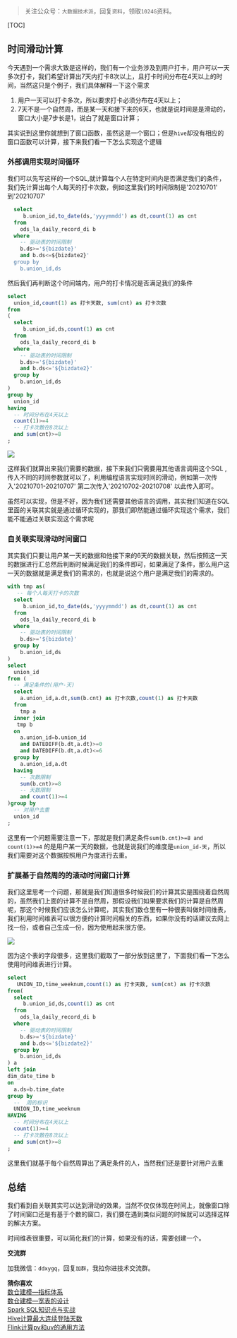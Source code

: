 >关注公众号：`大数据技术派`，回复`资料`，领取`1024G`资料。

[TOC]

## 时间滑动计算

今天遇到一个需求大致是这样的，我们有一个业务涉及到用户打卡，用户可以一天多次打卡，我们希望计算出7天内打卡8次以上，且打卡时间分布在4天以上的时间，当然这只是个例子，我们具体解释一下这个需求

1. 用户一天可以打卡多次，所以要求打卡必须分布在4天以上；
2. 7天不是一个自然周，而是某一天和接下来的6天，也就是说时间是是滑动的，窗口大小是7步长是1，说白了就是窗口计算；

其实说到这里你就想到了窗口函数，虽然这是一个窗口；但是`hive`却没有相应的窗口函数可以计算，接下来我们看一下怎么实现这个逻辑



### 外部调用实现时间循环

我们可以先写这样的一个SQL,就计算每个人在特定时间内是否满足我们的条件，我们先计算出每个人每天的打卡次数，例如这里我们的时间限制是'20210701' 到'20210707'

```sql
  select
     b.union_id,to_date(ds,'yyyymmdd') as dt,count(1) as cnt
  from
    ods_la_daily_record_di b
  where
    -- 驱动表的时间限制
    b.ds>='${bizdate}'
    and b.ds<=${bizdate2}'
  group by
    b.union_id,ds
```

然后我们再判断这个时间端内，用户的打卡情况是否满足我们的条件

```sql
select
  union_id,count(1) as 打卡天数, sum(cnt) as 打卡次数
from
(
  select
     b.union_id,ds,count(1) as cnt
  from
    ods_la_daily_record_di b
  where
    -- 驱动表的时间限制
    b.ds>='${bizdate}'
    and b.ds<='${bizdate2}'
  group by
    b.union_id,ds
)
group by
  union_id
having
  -- 时间分布在4天以上
  count(1)>=4
  -- 打卡次数在8次以上
  and sum(cnt)>=8
;
```

![](https://kingcall.oss-cn-hangzhou.aliyuncs.com/blog/img/image-20210722182042258.png)



这样我们就算出来我们需要的数据，接下来我们只需要用其他语言调用这个SQL ,传入不同的时间参数就可以了，利用编程语言实现时间的滑动，例如第一次传入'20210701-20210707' 第二次传入'20210702-20210708' 以此传入即可。

虽然可以实现，但是不好，因为我们还需要其他语言的调用，其实我们知道在SQL里面的关联其实就是通过循环实现的，那我们即然能通过循环实现这个需求，我们能不能通过关联实现这个需求呢

### 自关联实现滑动时间窗口

其实我们只要让用户某一天的数据和他接下来的6天的数据关联，然后按照这一天的数据进行汇总然后判断时候满足我们的条件即可，如果满足了条件，那么用户这一天的数据就是满足我们的需求的，也就是说这个用户是满足我们的需求的。

```sql
with tmp as(
   -- 每个人每天打卡的次数
  select
     b.union_id,to_date(ds,'yyyymmdd') as dt,count(1) as cnt
  from
    ods_la_daily_record_di b
  where
    -- 驱动表的时间限制
    b.ds>='${bizdate}'
  group by
    b.union_id,ds
)
select
  union_id
from (
  -- 满足条件的(用户-天)
  select
    a.union_id,a.dt,sum(b.cnt) as 打卡次数,count(1) as 打卡天数
  from
    tmp a
  inner join
   tmp b
  on
    a.union_id=b.union_id
    and DATEDIFF(b.dt,a.dt)>=0
    and DATEDIFF(b.dt,a.dt)<=6
  group by
    a.union_id,a.dt
  having
    -- 次数限制
    sum(b.cnt)>=8
    -- 天数限制
    and count(1)>=4
)group by
  -- 对用户去重
  union_id
;
```

这里有一个问题需要注意一下，那就是我们满足条件`sum(b.cnt)>=8 and count(1)>=4` 的是用户某一天的数据，也就是说我们的维度是`union_id-天`，所以我们需要对这个数据按照用户为度进行去重。

### 扩展基于自然周的的滚动时间窗口计算

我们这里思考一个问题，那就是我们知道很多时候我们的计算其实是围绕着自然周的，虽然我们上面的计算不是自然周，那假设我们如果要求我们的计算是自然周呢，那这个时候我们应该怎么计算呢，其实我们数仓里有一种很表叫做时间维表，我们利用时间维表可以很方便的计算时间相关的东西，如果你没有的话建议去网上找一份，或者自己生成一份，因为使用起来很方便。

![](https://kingcall.oss-cn-hangzhou.aliyuncs.com/blog/img/20210722220447.png)

因为这个表的字段很多，这里我们截取了一部分放到这里了，下面我们看一下怎么使用时间维表进行计算。

```sql
select
   UNION_ID,time_weeknum,count(1) as 打卡天数, sum(cnt) as 打卡次数
from(
  select
     b.union_id,ds,count(1) as cnt
  from
    ods_la_daily_record_di b
  where
    -- 驱动表的时间限制
    b.ds>='${bizdate}'
    and b.ds<='${bizdate2}'
  group by
    b.union_id,ds
) a
left join
dim_date_time b
on
  a.ds=b.time_date
group by
  --  周的标识
  UNION_ID,time_weeknum
HAVING
  -- 时间分布在4天以上
  count(1)>=4
  -- 打卡次数在8次以上
  and sum(cnt)>=8
;
```

这里我们就基于每个自然周算出了满足条件的人，当然我们还是要针对用户去重



## 总结

我们看到自关联其实可以达到滑动的效果，当然不仅仅体现在时间上，就像窗口除了时间窗口还是有基于个数的窗口，我们要在遇到类似问题的时候就可以选择这样的解决方案。

时间维表很重要，可以简化我们的计算，如果没有的话，需要创建一个。

**交流群**

加我微信：`ddxygq`，回复`加群`，我拉你进技术交流群。

**猜你喜欢**<br>
[数仓建模—指标体系](https://mp.weixin.qq.com/s/H3vbulk3gavIvV40LrIagA)<br>
[数仓建模—宽表的设计](https://mp.weixin.qq.com/s/Jsi55C4eHE-O69e3JwwIcg)<br>
[Spark SQL知识点与实战](https://mp.weixin.qq.com/s/q4L7hnUpab7rnEwCA5yRUQ)<br>
[Hive计算最大连续登陆天数](https://mp.weixin.qq.com/s/2Z2Y7QsA_eZRblXfYbHjxw)<br>
[Flink计算pv和uv的通用方法](https://mp.weixin.qq.com/s/6nApSSK-xDAwnXp1r2m-ug)